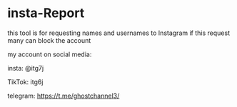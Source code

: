 # insta-Report
this tool is for requesting names and usernames to Instagram if this request many can block the account 

my account on social media:

insta: @itg7j

TikTok: itg6j

telegram: https://t.me/ghostchannel3/
